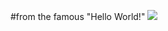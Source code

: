 #from the famous "Hello World!"</h4>
<img src='https://user-images.githubusercontent.com/103521402/193949377-796112ac-9dad-44b9-88c4-5d6e74374483.png'/>



<!--
**jacobmtruong/jacobmtruong** is a ✨ _special_ ✨ repository because its `README.md` (this file) appears on your GitHub profile.

Here are some ideas to get you started:

- 🔭 I’m currently working on ...
- 🌱 I’m currently learning ...
- 👯 I’m looking to collaborate on ...
- 🤔 I’m looking for help with ...
- 💬 Ask me about ...
- 📫 How to reach me: ...
- 😄 Pronouns: ...
- ⚡ Fun fact: ...
-->
